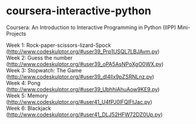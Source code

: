 # coursera-interactive-python
Coursera: An Introduction to Interactive Programming in Python (IIPP) Mini-Projects

Week 1: Rock-paper-scissors-lizard-Spock (http://www.codeskulptor.org/#user39_Prp1USQL7LBJAvm.py) <br>
Week 2: Guess the number (http://www.codeskulptor.org/#user39_oPA5AsNPoXgO0WX.py) <br>
Week 3: Stopwatch: The Game (http://www.codeskulptor.org/#user39_dl4llx9pZSRNLnz.py) <br>
Week 4: Pong (http://www.codeskulptor.org/#user39_UbhhiAhuAow9KE9.py) <br>
Week 5: Memory (http://www.codeskulptor.org/#user41_U4fPJ0lFQlFtJac.py) <br>
Week 6: Blackjack (http://www.codeskulptor.org/#user41_DLJ52HFW72DZ0Up.py) <br>

